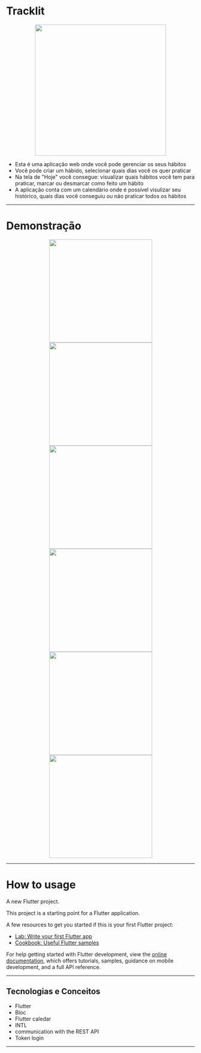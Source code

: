 
# Tracklit

<p align="center">
   <img width=350 src="assets/images/logo.png"/>
</p>

- Esta é uma aplicação web onde você pode gerenciar os seus hábitos
- Você pode criar um hábido, selecionar quais dias você os quer praticar
- Na tela de "Hoje" você consegue: visualizar quais hábitos você tem para praticar, marcar ou desmarcar como feito um hábito
- A aplicação conta com um calendário onde é possível visulizar seu histórico, quais dias você conseguiu ou não praticar todos os hábitos 


***

# Demonstração

<p align="center">
   <img width=275 src="assets/images/demo/screen.jpg"/>
   <img width=275 src="assets/images/demo/screen1.jpg"/>
   <img width=275 src="assets/images/demo/screen3.jpg"/>
   <img width=275 src="assets/images/demo/screen4.jpg"/>
   <img width=275 src="assets/images/demo/screen2.jpg"/>
   <img width=275 src="assets/images/demo/screen5.jpg"/>
</p>


***
# How to usage

A new Flutter project.

This project is a starting point for a Flutter application.

A few resources to get you started if this is your first Flutter project:

- [Lab: Write your first Flutter app](https://docs.flutter.dev/get-started/codelab)
- [Cookbook: Useful Flutter samples](https://docs.flutter.dev/cookbook)

For help getting started with Flutter development, view the
[online documentation](https://docs.flutter.dev/), which offers tutorials,
samples, guidance on mobile development, and a full API reference.

***

##	 Tecnologias e Conceitos

- Flutter
- Bloc
- Flutter caledar
- INTL
- communication with the REST API
- Token login

***
    
